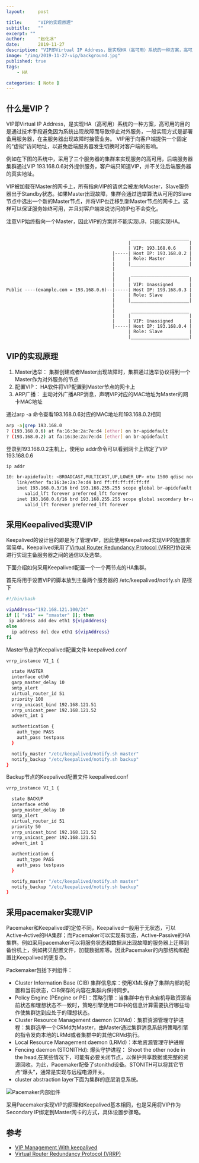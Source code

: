 ```yaml
---
layout:     post

title:      "VIP的实现原理"
subtitle:   ""
excerpt: ""
author:     "赵化冰"
date:       2019-11-27
description: "VIP即Virtual IP Address，是实现HA（高可用）系统的一种方案，高可用的目的是通过技术手段避免因为系统出现故障而导致停止对外服务，一般实现方式是部署备用服务器，在主服务器出现故障时接管业务。 VIP用于向客户端提供一个固定的“虚拟”访问地址，以避免后端服务器发生切换时对客户端的影响。"
image: "/img/2019-11-27-vip/background.jpg"
published: true 
tags:
    - HA

categories: [ Note ]
---
```


## 什么是VIP？

VIP即Virtual IP Address，是实现HA（高可用）系统的一种方案，高可用的目的是通过技术手段避免因为系统出现故障而导致停止对外服务，一般实现方式是部署备用服务器，在主服务器出现故障时接管业务。 VIP用于向客户端提供一个固定的“虚拟”访问地址，以避免后端服务器发生切换时对客户端的影响。

例如在下图的系统中，采用了三个服务器的集群来实现服务的高可用，后端服务器集群通过VIP 193.168.0.6对外提供服务，客户端只知道VIP，并不关注后端服务器的真实地址。

VIP被加载在Master的网卡上，所有指向VIP的请求会被发向Master，Slave服务器出于Standby状态。如果Master出现故障，集群会通过选举算法从可用的Slave节点中选出一个新的Master节点，并将VIP也迁移到新Master节点的网卡上。这样可以保证服务始终可用，并且对客户端来说访问的IP也不会变化。

注意VIP始终指向一个Master，因此VIP的方案并不能实现LB，只能实现HA。

```

                                               ______________________
                                              |                      |
                                              | VIP: 193.168.0.6     |
                                        |-----| Host IP: 193.168.0.2 |
                                        |     | Role: Master         |
                                        |     |______________________|
                                        |
                                        |      ______________________
                                        |     |                      |
                                        |     | VIP: Unassigned      |
Public ----(example.com = 193.168.0.6)--|-----| Host IP: 193.168.0.3 |
                                        |     | Role: Slave          |
                                        |     |______________________|
                                        |
                                        |      ______________________
                                        |     |                      |
                                        |     | VIP: Unassigned      |
                                        |-----| Host IP: 193.168.0.4 |
                                              | Role: Slave          |
                                              |______________________|
```

## VIP的实现原理

1. Master选举： 集群创建或者Master出现故障时，集群通过选举协议得到一个Master作为对外服务的节点
2. 配置VIP： HA软件将VIP配置到Master节点的网卡上
3. ARP广播： 主动对外广播ARP消息，声明VIP对应的MAC地址为Master的网卡MAC地址

通过arp -a 命令查看193.168.0.6对应的MAC地址和193.168.0.2相同

```bash
arp -a|grep 193.168.0
? (193.168.0.6) at fa:16:3e:2a:7e:d4 [ether] on br-apidefault
? (193.168.0.2) at fa:16:3e:2a:7e:d4 [ether] on br-apidefault
```

登录到193.168.0.2主机上，使用ip addr命令可以看到网卡上绑定了VIP 193.168.0.6

```bash
ip addr

10: br-apidefault: <BROADCAST,MULTICAST,UP,LOWER_UP> mtu 1500 qdisc noqueue state UNKNOWN group default qlen 1000
    link/ether fa:16:3e:2a:7e:d4 brd ff:ff:ff:ff:ff:ff
    inet 193.168.0.3/16 brd 193.168.255.255 scope global br-apidefault
       valid_lft forever preferred_lft forever
    inet 193.168.0.6/16 brd 193.168.255.255 scope global secondary br-apidefault
       valid_lft forever preferred_lft forever
```

## 采用Keepalived实现VIP

Keepalived的设计目的即是为了管理VIP，因此使用Keepalived实现VIP的配置非常简单。Keepalived采用了[Virtual Router Redundancy Protocol (VRRP)](https://rascaldev.io/2017/12/23/vip-management-with-keepalived/)协议来进行实现主备服务器之间的通信以及选举。

下面介绍如何采用Keepalived配置一个一个两节点的HA集群。

首先将用于设置VIP的脚本放到主备两个服务器的 /etc/keepalived/notify.sh 路径下

```bash
#!/bin/bash

vipAddress="192.168.121.100/24"
if [[ "x$1" == "xmaster" ]]; then
 ip address add dev eth1 ${vipAddress}
else
  ip address del dev eth1 ${vipAddress}
fi
```

Master节点的Keepalived配置文件 keepalived.conf

```bash
vrrp_instance VI_1 {

  state MASTER
  interface eth0
  garp_master_delay 10
  smtp_alert
  virtual_router_id 51
  priority 100
  vrrp_unicast_bind 192.168.121.51
  vrrp_unicast_peer 192.168.121.52
  advert_int 1

  authentication {
    auth_type PASS
    auth_pass testpass
  }

  notify_master "/etc/keepalived/notify.sh master"
  notify_backup "/etc/keepalived/notify.sh backup"
}
```

Backup节点的Keepalived配置文件 keepalived.conf

```bash
vrrp_instance VI_1 {

  state BACKUP
  interface eth0
  garp_master_delay 10
  smtp_alert
  virtual_router_id 51
  priority 50
  vrrp_unicast_bind 192.168.121.52
  vrrp_unicast_peer 192.168.121.51
  advert_int 1

  authentication {
    auth_type PASS
    auth_pass testpass
  }

  notify_master "/etc/keepalived/notify.sh master"
  notify_backup "/etc/keepalived/notify.sh backup"
}
```

## 采用pacemaker实现VIP

Pacemaker和Keepalived的定位不同，Keepalived一般用于无状态，可以Active-Active的HA集群；而Pacemaker可以实现有状态，Active-Passive的HA集群。例如采用pacemaker可以将服务状态和数据从出现故障的服务器上迁移到备份机上，例如拷贝配置文件，加载数据库等。因此Pacemaker的内部结构和配置比Keepalived的更复杂。

Packemaker包括下列组件：

* Cluster Information Base (CIB) 集群信息库：使用XML保存了集群内部的配置和当前状态，CIB保存的内容在集群内保持同步。
* Policy Engine (PEngine or PE)：策略引擎：当集群中有节点宕机导致资源当前状态和理想状态不一致时，策略引擎使用CIB中的信息计算需要执行哪些动作使集群达到应处于的理想状态。
* Cluster Resource Management daemon (CRMd)：集群资源管理守护进程：集群选举一个CRMd为Master，由Master通过集群消息系统将策略引擎的指令发向本地的LRMd或者集群中的其他CRMd执行。
* Local Resource Management daemon (LRMd)：本地资源管理守护进程
* Fencing daemon (STONITHd): 爆头守护进程： Shoot the other node in the head,在某些情况下，可能有必要关闭节点，以保护共享数据或完整的资源回收。为此，Pacemaker配备了stonithd设备。STONITH可以将其它节点“爆头”，通常是实现与远程电源开关。
* cluster abstraction layer下面为集群的底层消息系统。

![Pacemaker内部组件](https://clusterlabs.org/pacemaker/doc/en-US/Pacemaker/1.1/html/Clusters_from_Scratch/images/pcmk-internals.png)

采用Pacemaker实现VIP的原理和Keepalived基本相同，也是采用将VIP作为Secondary IP绑定到Master网卡的方式，具体设置步骤略。

## 参考

* [VIP Management With keepalived](https://rascaldev.io/2017/12/23/vip-management-with-keepalived/)
* [Virtual Router Redundancy Protocol (VRRP)](https://tools.ietf.org/html/rfc3768)